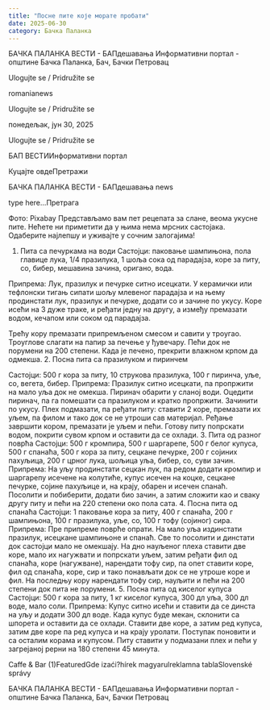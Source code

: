 ```yaml
---
title: "Посне пите које морате пробати"
date: 2025-06-30
category: Бачка Паланка
---
```


БАЧКА ПАЛАНКА ВЕСТИ - БАПдешавања Информативни портал - општине Бачка Паланка, Бач, Бачки Петровац

Ulogujte se / Pridružite se

romanianews

Ulogujte se / Pridružite se

понедељак, јун 30, 2025

Ulogujte se / Pridružite se

БАП ВЕСТИИнформативни портал

Куцајте овдеПретражи

БАЧКА ПАЛАНКА ВЕСТИ - БАПдешавања news

type here...Претрага

Фото: Pixabay
            Представљамо вам пет рецепата за слане, веома укусне пите. Нећете ни приметити да у њима нема мрсних састојака. Одаберите најлепшу и уживајте у сочним залогајима!

1. Пита са печуркама на води
Састојци: паковање шампињона, пола главице лука, 1/4 празилука, 1 шоља сока од парадајза, коре за питу, со, бибер, мешавина зачина, оригано, вода.


Припрема: Лук, празилук и печурке ситно исецкати. У керамички или тефлонски тигањ сипати шољу млевеног парадајза и на њему продинстати лук, празилук и печурке, додати со и зачине по укусу. Коре исећи на 3 дуже траке, и ређати једну на другу, а између премазати водом, кечапом или соком од парадајза.


Трећу кору премазати припремљеном смесом и савити у троугао. Троуглове слагати на папир за печење у ђувечару. Пећи док не порумени на 200 степени. Када је печено, прекрити влажном крпом да одмекша.
2. Посна пита са празилуком и пиринчем


Састојци: 500 г кора за питу, 10 струкова празилука, 100 г пиринча, уље, со, вегета, бибер.
Припрема: Празилук ситно исецкати, па пропржити на мало уља док не омекша. Пиринач обарити у сланој води. Оцедити пиринач, па га помешати са празилуком и кратко пропржити. Зачинити по укусу.
Плех подмазати, па ређати питу: ставити 2 коре, премазати их уљем, па филом и тако док се не утроши сав материјал. Ређање завршити кором, премазати је уљем и пећи. Готову питу попрскати водом, покрити сувом крпом и оставити да се охлади.
3. Пита од разног поврћа
Састојци: 500 г кромпира, 500 г шаргарепе, 500 г белог купуса, 500 г спанаћа, 500 г кора за питу, сецкане печурке, 200 г сојиних пахуљица, 200 г црног лука, шољица уља, бибер, со, суви зачин.
Припрема: На уљу продинстати сецкан лук, па редом додати кромпир и шаргарепу исечене на колутиће, купус исечен на коцке, сецкане печурке, сојине пахуљице и, на крају, обарен и исечен спанаћ.
Посолити и побиберити, додати био зачин, а затим сложити као и сваку другу питу и пећи на 220 степени око пола сата.
4. Посна пита од спанаћа
Састојци: 1 паковање кора за питу, 400 г спанаћа, 200 г шампињона, 100 г празилука, уље, со, 100 г тофу (сојиног) сира.
Припрема: Пре припреме поврће опрати. На мало уља издинстати празилук, исецкане шампињоне и спанаћ. Све то посолити и динстати док састојци мало не омекшају.
На дно науљеног плеха ставити две коре, мало их нагужвати и попрскати уљем, затим ређати фил од спанаћа, коре (нагужване), нарендати тофу сир, па опет ставити коре, фил од спанаћа, коре, сир и тако понављати док се не утроше коре и фил. На последњу кору нарендати тофу сир, науљити и пећи на 200 степени док пита не порумени.
5. Посна пита од киселог купуса
Састојци: 500 г кора за питу, 1 кг киселог купуса, 300 дл уља, 300 дл воде, мало соли.
Припрема: Купус ситно исећи и ставити да се динста на уљу и додати 300 дл воде. Када купус буде мекан, склонити са шпорета и оставити да се охлади. Ставити две коре, а затим ред купуса, затим две коре па ред купуса и на крају уролати.
Поступак поновити и са осталим корама и купусом. Питу ставити у подмазани плех и пећи у загрејаној рерни на 180 степени 45 минута.

Caffe & Bar (1)FeaturedGde izaći?hírek magyarulreklamna tablaSlovenské správy

БАЧКА ПАЛАНКА ВЕСТИ - БАПдешавања Информативни портал - општине Бачка Паланка, Бач, Бачки Петровац

